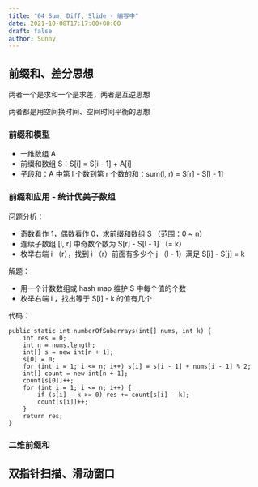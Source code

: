 ```yaml
---
title: "04 Sum, Diff, Slide - 编写中"
date: 2021-10-08T17:17:00+08:00
draft: false
author: Sunny
---
```


## 前缀和、差分思想

两者一个是求和一个是求差，两者是互逆思想

两者都是用空间换时间、空间时间平衡的思想

### 前缀和模型

- 一维数组 A
- 前缀和数组 S：S[i] = S[i - 1] + A[i]
- 子段和：A 中第 l 个数到第 r 个数的和：sum(l, r) = S[r] - S[l - 1]

### 前缀和应用 - 统计优美子数组

问题分析：

- 奇数看作 1，偶数看作 0，求前缀和数组 S （范围：0 ~ n）
- 连续子数组 [l, r] 中奇数个数为 S[r] - S[l - 1] （= k）
- 枚举右端 i （r），找到 i （r）前面有多少个 j （l - 1）满足 S[i] - S[j] = k 

解题：

- 用一个计数数组或 hash map 维护 S 中每个值的个数
- 枚举右端 i ，找出等于 S[i] - k 的值有几个

代码：

```
public static int numberOfSubarrays(int[] nums, int k) {
    int res = 0;
    int n = nums.length;
    int[] s = new int[n + 1];
    s[0] = 0;
    for (int i = 1; i <= n; i++) s[i] = s[i - 1] + nums[i - 1] % 2;
    int[] count = new int[n + 1];
    count[s[0]]++;
    for (int i = 1; i <= n; i++) {
        if (s[i] - k >= 0) res += count[s[i] - k];
        count[s[i]]++;
    }
    return res;
}
```

### 二维前缀和

## 双指针扫描、滑动窗口

